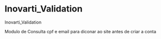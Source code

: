 Inovarti_Validation
===================

Inovarti_Validation


Modulo de Consulta cpf e email para diconar ao site antes de criar a conta
